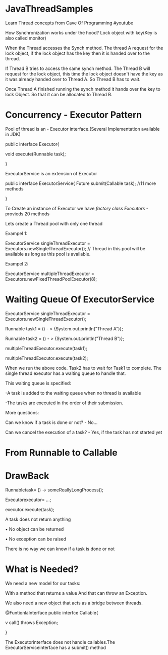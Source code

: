 # JavaThreadSamples

Learn Thread concepts from Cave Of Programming #youtube

How Synchronization works under the hood?
 Lock object with key(Key is also called monitor)
 
 When the Thread accesses the Synch method. The thread A request for the lock object, if the lock object has the key then it is handed over to the thread. 
 
 If Thread B tries to access the same synch method. The Thread B will request for the lock object, this time the lock object doesn't have the key as it was already handed over to Thread A. So Thread B has to wait.
 
 Once Thread A finished running the synch method it hands over the key to lock Object. So that it can be allocated to Thread B.
 
 
 # Concurrency - Executor Pattern
 
 Pool of thread is an - Executor interface.(Several Implementation available in JDK)
 
 public interface Executor{
 
  void execute(Runnable task);
  
 }
 
 ExecutorService is an extension of Executor
 
  public interface ExecutorService{
  <T> Future<T> submit(Callable<T> task);
  //11 more methods
  
 }
 
 To Create an instance of Executor we have *factory class Executors* - provieds 20 methods
 
 Lets create a Thread pool with only one thread
 
 Exampel 1:
 
 ExecutorService singleThreadExecutor = Executors.newSingleThreadExecutor(); // Thread in this pool will be available as long as this pool is available.
 
 Exampel 2:
 
 ExecutorService multipleThreadExecutor = Executors.newFixedThreadPoolExecutor(8);
 
 # Waiting Queue Of ExecutorService
 
 ExecutorService singleThreadExecutor = Executors.newSingleThreadExecutor();
 
 Runnable task1  = () - > {System.out.println("Thread A")};
 
 Runnable task2  = () - > {System.out.println("Thread B")};
 
 multipleThreadExecutor.execute(task1);
 
 multipleThreadExecutor.execute(task2);
 
 When we run the above code. Task2 has to wait for Task1 to complete. The single thread executor has a waiting queue to handle that.
 
 
 This waiting queue is specified:
 
-A task is added to the waiting queue when no thread is available

-The tasks are executed in the order of their submission.

More questions:

Can we know if a task is done or not? - No…

Can we cancel the execution of a task? - Yes, if the task has not started yet
 
 # From Runnable to Callable
 
 DrawBack
 ========
 
 Runnabletask= () -> someReallyLongProcess();
 
Executorexecutor= ...;

executor.execute(task);

A task does not return anything

 • No object can be returned

 • No exception can be raised

There is no way we can know if a task is done or not

What is Needed?
==============

We need a new model for our tasks:

With a method that returns a value And that can throw an Exception.

We also need a new object that acts as a bridge between threads.

@FuntionlaInterface
public interfce Callable<V>{

 v call() throws Exception;

}

The Executorinterface does not handle callables.The ExecutorServiceinterface has a submit() method


